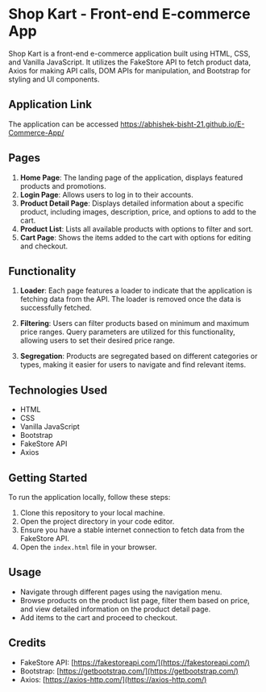 # Shop Kart - Front-end E-commerce App

Shop Kart is a front-end e-commerce application built using HTML, CSS, and Vanilla JavaScript. It utilizes the FakeStore API to fetch product data, Axios for making API calls, DOM APIs for manipulation, and Bootstrap for styling and UI components.

## Application Link

The application can be accessed https://abhishek-bisht-21.github.io/E-Commerce-App/

## Pages

1. **Home Page**: The landing page of the application, displays featured products and promotions.
2. **Login Page**: Allows users to log in to their accounts.
3. **Product Detail Page**: Displays detailed information about a specific product, including images, description, price, and options to add to the cart.
4. **Product List**: Lists all available products with options to filter and sort.
5. **Cart Page**: Shows the items added to the cart with options for editing and checkout.

## Functionality

1. **Loader**: Each page features a loader to indicate that the application is fetching data from the API. The loader is removed once the data is successfully fetched.

2. **Filtering**: Users can filter products based on minimum and maximum price ranges. Query parameters are utilized for this functionality, allowing users to set their desired price range.

3. **Segregation**: Products are segregated based on different categories or types, making it easier for users to navigate and find relevant items.

## Technologies Used

- HTML
- CSS
- Vanilla JavaScript
- Bootstrap
- FakeStore API
- Axios

## Getting Started

To run the application locally, follow these steps:

1. Clone this repository to your local machine.
2. Open the project directory in your code editor.
3. Ensure you have a stable internet connection to fetch data from the FakeStore API.
4. Open the `index.html` file in your browser.

## Usage

- Navigate through different pages using the navigation menu.
- Browse products on the product list page, filter them based on price, and view detailed information on the product detail page.
- Add items to the cart and proceed to checkout.

## Credits

- FakeStore API: [https://fakestoreapi.com/](https://fakestoreapi.com/)
- Bootstrap: [https://getbootstrap.com/](https://getbootstrap.com/)
- Axios: [https://axios-http.com/](https://axios-http.com/)

